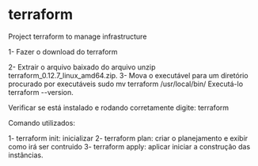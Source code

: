 # terraform
Project terraform  to  manage infrastructure

1- Fazer o download do terraform 

2- Extrair o arquivo baixado do arquivo unzip terraform_0.12.7_linux_amd64.zip.
3- Mova o executável para um diretório procurado por executáveis sudo mv terraform /usr/local/bin/
   Executá-lo terraform --version.

   Verificar se está instalado e rodando corretamente digite: terraform

Comando utilizados:

1- terraform init:  inicializar
2- terraform plan:  criar o planejamento e exibir como irá ser contruido
3- terraform apply:  aplicar iniciar a construção das instâncias.

